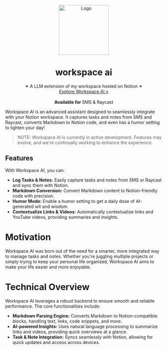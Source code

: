 <p align="center">
  <a href="#">
    <img width="160" height="160" src="https://i.ibb.co/GsGkTys/workspace-ai-icon.png" alt="Logo">
  </a>
  <h1 align="center"><b>workspace ai</b></h1>
  <p align="center">
  ✶ A LLM extension of my workspace hosted on Notion ✶
    <br />
    <a href="https://api.markmusic.io">Explore Workspace AI »</a>
    <br />
    <br />
    <b>Available for </b>
    SMS & Raycast
    <br />
  </p>
</p>

Workspace AI is an advanced assistant designed to seamlessly integrate with your Notion workspace. It captures tasks and notes from SMS and Raycast, converts Markdown to Notion code, and even has a humor setting to lighten your day!

> NOTE: Workspace AI is currently in active development. Features may evolve, and we're continually working to enhance the experience.

## Features

With Workspace AI, you can:

- **Log Tasks & Notes:** Easily capture tasks and notes from SMS or Raycast and sync them with Notion.
- **Markdown Conversion:** Convert Markdown content to Notion-friendly code with precision.
- **Humor Mode:** Enable a humor setting to get a daily dose of AI-generated wit and wisdom.
- **Contextualize Links & Videos:** Automatically contextualize links and YouTube videos, providing summaries and insights.

# Motivation

Workspace AI was born out of the need for a smarter, more integrated way to manage tasks and notes. Whether you're juggling multiple projects or simply trying to keep your personal life organized, Workspace AI aims to make your life easier and more enjoyable.

# Technical Overview

Workspace AI leverages a robust backend to ensure smooth and reliable performance. The core functionalities include:

- **Markdown Parsing Engine:** Converts Markdown to Notion-compatible blocks, handling text, links, code snippets, and more.
- **AI-powered Insights:** Uses natural language processing to summarize links and videos, providing quick overviews at a glance.
- **Task & Note Integration:** Syncs seamlessly with Notion, allowing for quick updates and access across devices.
